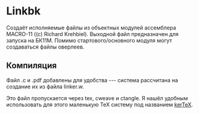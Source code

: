 Linkbk
=============
Создаёт исполняемые файлы из объектных модулей ассемблера MACRO-11 ((c) Richard Krehbiel). 
Выходной файл предназначен для запуска на БК11М. Помимо стартового/основного модуля могут создаваться 
файлы оверлеев.


Компиляция
----------
Файл .c и .pdf добавлены для удобства --- система рассчитана на создание их
из файла linker.w.

Это файл пропускается через tex, cweave и ctangle. 
Я нашёл удобным использовать для этого маленькую TeX систему под названием [kerTeX].

[kerTeX]:http://www.kergis.com/en/kertex.html


